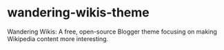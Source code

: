 # wandering-wikis-theme
Wandering Wikis: A free, open-source Blogger theme focusing on making Wikipedia content more interesting.
